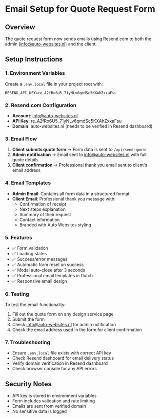 # Email Setup for Quote Request Form

## Overview
The quote request form now sends emails using Resend.com to both the admin (info@auto-websites.nl) and the client.

## Setup Instructions

### 1. Environment Variables
Create a `.env.local` file in your project root with:
```
RESEND_API_KEY=re_A2fRo6U5_71yNLv6qmdSc5KXAhZxxaFsu
```

### 2. Resend.com Configuration
- **Account**: info@auto-websites.nl
- **API Key**: re_A2fRo6U5_71yNLv6qmdSc5KXAhZxxaFsu
- **Domain**: auto-websites.nl (needs to be verified in Resend dashboard)

### 3. Email Flow
1. **Client submits quote form** → Form data is sent to `/api/send-quote`
2. **Admin notification** → Email sent to info@auto-websites.nl with full quote details
3. **Client confirmation** → Professional thank you email sent to client's email address

### 4. Email Templates
- **Admin Email**: Contains all form data in a structured format
- **Client Email**: Professional thank you message with:
  - Confirmation of receipt
  - Next steps explanation
  - Summary of their request
  - Contact information
  - Branded with Auto Websites styling

### 5. Features
- ✅ Form validation
- ✅ Loading states
- ✅ Success/error messages
- ✅ Automatic form reset on success
- ✅ Modal auto-close after 3 seconds
- ✅ Professional email templates in Dutch
- ✅ Responsive email design

### 6. Testing
To test the email functionality:
1. Fill out the quote form on any design service page
2. Submit the form
3. Check info@auto-websites.nl for admin notification
4. Check the email address used in the form for client confirmation

### 7. Troubleshooting
- Ensure `.env.local` file exists with correct API key
- Check Resend dashboard for email delivery status
- Verify domain verification in Resend dashboard
- Check browser console for any API errors

## Security Notes
- API key is stored in environment variables
- Form includes validation and rate limiting
- Emails are sent from verified domain
- No sensitive data is logged
